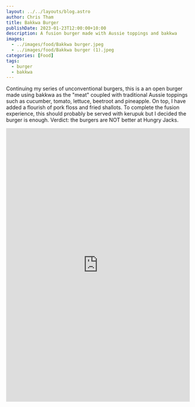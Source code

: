 ```yaml
---
layout: ../../layouts/blog.astro
author: Chris Tham
title: Bakkwa Burger
publishDate: 2023-01-23T12:00:00+10:00
description: A fusion burger made with Aussie toppings and bakkwa
images:
  - ../images/food/Bakkwa burger.jpeg
  - ../images/food/Bakkwa burger (1).jpeg
categories: [Food]
tags:
  - burger
  - bakkwa
---
```


Continuing my series of unconventional burgers, this is a an open burger made using bakkwa as the "meat" coupled with traditional Aussie toppings such as cucumber, tomato, lettuce, beetroot and pineapple. On top, I have added a flourish of pork floss and fried shallots. To complete the fusion experience, this should probably be served with kerupuk but I decided the burger is enough. Verdict: the burgers are NOT better at Hungry Jacks.

<iframe src="https://www.facebook.com/plugins/post.php?href=https%3A%2F%2Fwww.facebook.com%2Fchris1.tham%2Fposts%2Fpfbid02j8tLDPhxNLngjGBywehbQWfCPfPHWFdNmPjXAn87oMTFqysrVVuTGsT6UpWjmyBRl&show_text=true&width=500" width="500" height="742" style="border:none;overflow:hidden" scrolling="no" frameborder="0" allowfullscreen="true" allow="autoplay; clipboard-write; encrypted-media; picture-in-picture; web-share"></iframe>
